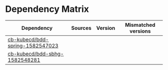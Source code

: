 # Dependency Matrix

Dependency | Sources | Version | Mismatched versions
---------- | ------- | ------- | -------------------
[cb-kubecd/bdd-spring-1582547023](https://github.com/cb-kubecd/bdd-spring-1582547023.git) |  | []() | 
[cb-kubecd/bdd-sbhg-1582548281](https://github.com/cb-kubecd/bdd-sbhg-1582548281.git) |  | []() | 
